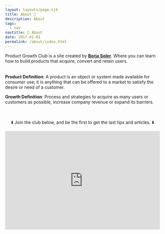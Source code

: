```yaml
---
layout: layouts/page.njk
title: About 👀
description: About
tags:
  - nav
navtitle: 👀 About
date: 2017-01-01
permalink: /about/index.html
---
```


Product Growth Club is a site created by **<a href="https://twitter.com/borjasolerme" target="_blank">Borja Soler</a>**. Where you can learn how to build products that acquire, convert and retain users.
<br/>
<br/>
<br/>
**Product Definition**: A product is an object or system made available for consumer use; it is anything that can be offered to a market to satisfy the desire or need of a customer.

**Growth Definition**: Process and strategies to acquire as many users or customers as possible, increase company revenue or expand its barriers.
<br/>
<br/>
<br/>
<p style="text-align: center;">
⬇️ Join the club below, and be the first to get the last tips and articles. ⬇️
</p>

<p style="text-align: center;">
<iframe width="100%" height="320" src="https://borjasoler.substack.com/embed" frameborder="0" scrolling="no"></iframe>
</p>
